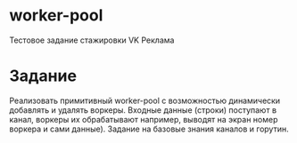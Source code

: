 # worker-pool
Тестовое задание стажировки VK Реклама
# Задание
Реализовать примитивный worker-pool с возможностью динамически добавлять и удалять воркеры. Входные данные (строки) поступают в канал, воркеры их обрабатывают например, выводят на экран номер воркера и сами данные). Задание на базовые знания каналов и горутин.